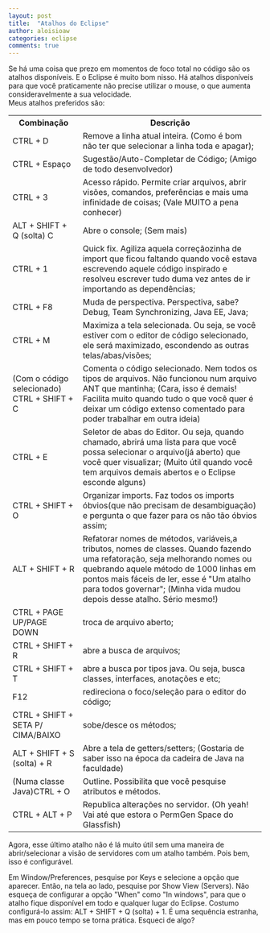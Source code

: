 ```yaml
---
layout: post
title:  "Atalhos do Eclipse"
author: aloisioaw
categories: eclipse
comments: true
---
```


Se há uma coisa que prezo em momentos de foco total no código são os atalhos disponíveis. E o Eclipse é muito bom nisso. Há atalhos disponíveis para que você praticamente não precise utilizar o mouse, o que aumenta consideravelmente a sua velocidade.  
Meus atalhos preferidos são:  

<table class="tabela-padrao atalhos-eclipse">
    <tr>
        <th>Combinação</th>
        <th>Descrição</th>
    </tr>
    <tr>
        <td>CTRL + D</td>
        <td>Remove a linha atual inteira. (Como é bom não ter que selecionar a linha toda e apagar);</td>
    </tr>
    <tr>
        <td>CTRL + Espaço</td>
        <td>Sugestão/Auto-Completar de Código; (Amigo de todo desenvolvedor)</td>
    </tr>
    <tr>
        <td>CTRL + 3</td>
        <td>Acesso rápido. Permite criar arquivos, abrir visões, comandos, preferências e mais uma infinidade de coisas; (Vale MUITO a pena conhecer)</td>
    </tr>
    <tr>
        <td>ALT + SHIFT + Q (solta) C</td>
        <td>Abre o console; (Sem mais)</td>
    </tr>
    <tr>
        <td>CTRL + 1</td>
        <td>Quick fix. Agiliza aquela correçãozinha de import que ficou faltando quando você estava escrevendo aquele código inspirado e resolveu escrever tudo duma vez antes de ir importando as dependências;</td>
    </tr>
    <tr>
        <td>CTRL + F8</td>
        <td>Muda de perspectiva. Perspectiva, sabe? Debug, Team Synchronizing, Java EE, Java;</td>
    </tr>
    <tr>
        <td>CTRL + M</td>
        <td>Maximiza a tela selecionada. Ou seja, se você estiver com o editor de código selecionado, ele será maximizado, escondendo as outras telas/abas/visões;</td>
    </tr>
    <tr>
        <td>(Com o código selecionado) CTRL + SHIFT + C</td>
        <td>Comenta o código selecionado. Nem todos os tipos de arquivos. Não funcionou num arquivo ANT que mantinha; (Cara, isso é demais! Facilita muito quando tudo o que você quer é deixar um código extenso comentado para poder trabalhar em outra ideia)</td>
    </tr>
    <tr>
        <td>CTRL + E</td>
        <td>Seletor de abas do Editor. Ou seja, quando chamado, abrirá uma lista para que você possa selecionar o arquivo(já aberto) que você quer visualizar; (Muito útil quando você tem arquivos demais abertos e o Eclipse esconde alguns)</td>
    </tr>
    <tr>
        <td>CTRL + SHIFT + O</td>
        <td>Organizar imports. Faz todos os imports óbvios(que não precisam de desambiguação) e pergunta o que fazer para os não tão óbvios assim;</td>
    </tr>
    <tr>
        <td>ALT + SHIFT + R</td>
        <td>Refatorar nomes de métodos, variáveis,a tributos, nomes de classes. Quando fazendo uma refatoração, seja melhorando nomes ou quebrando aquele método de 1000 linhas em pontos mais fáceis de ler, esse é "Um atalho para todos governar"; (Minha vida mudou depois desse atalho. Sério mesmo!)</td>
    </tr>
    <tr>
        <td>CTRL + PAGE UP/PAGE DOWN</td>
        <td>troca de arquivo aberto;</td>
    </tr>
    <tr>
        <td>CTRL + SHIFT + R</td>
        <td>abre a busca de arquivos;</td>
    </tr>
    <tr>
        <td>CTRL + SHIFT + T</td>
        <td>abre a busca por tipos java. Ou seja, busca classes, interfaces, anotações e etc;</td>
    </tr>
    <tr>
        <td>F12</td>
        <td>redireciona o foco/seleção para o editor do código;</td>
    </tr>
    <tr>
        <td>CTRL + SHIFT + SETA P/ CIMA/BAIXO</td>
        <td>sobe/desce os métodos;</td>
    </tr>
    <tr>
        <td>ALT + SHIFT + S (solta) + R</td>
        <td>Abre a tela de getters/setters; (Gostaria de saber isso na época da cadeira de Java na faculdade)</td>
    </tr>
    <tr>
        <td>(Numa classe Java)CTRL + O</td>
        <td>Outline. Possibilita que você pesquise atributos e métodos.</td>
    </tr>
    <tr>
        <td>CTRL + ALT + P</td>
        <td>Republica alterações no servidor. (Oh yeah! Vai até que estora o PermGen Space do Glassfish)</td>
    </tr>
</table>

Agora, esse último atalho não é lá muito útil sem uma maneira de abrir/selecionar a visão de servidores com um atalho também. Pois bem, isso é configurável.  

Em Window/Preferences, pesquise por Keys e selecione a opção que aparecer. Então, na tela ao lado, pesquise por Show View (Servers). Não esqueça de configurar a opção "When" como "In windows", para que o atalho fique disponível em todo e qualquer lugar do Eclipse. Costumo configurá-lo assim: ALT + SHIFT + Q (solta) + 1. É uma sequência estranha, mas em pouco tempo se torna prática.
Esqueci de algo?